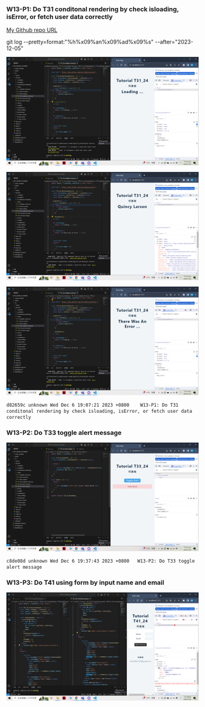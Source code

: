 ### W13-P1: Do T31 conditonal rendering by check isloading, isError, or fetch user data correctly

 [My Github repo URL](https://github.com/209410124/1121-wp1-demo-209410124)

 git log --pretty=format:"%h%x09%an%x09%ad%x09%s" --after="2023-12-05"

![](w13-p1-1.png)
 
![](w13-p1-2.png)

![](w13-p1-3.png)

```
d82659c unknown Wed Dec 6 19:07:21 2023 +0800    W13-P1: Do T31 conditonal rendering by check isloading, isError, or fetch user data correctly
```

### W13-P2: Do T33 toggle alert message
 
![](w13-p2.png)

```
c8de08d unknown Wed Dec 6 19:37:43 2023 +0800   W13-P2: Do T33 toggle alert message
```

### W13-P3: Do T41 using form by input name and email
 
![](w13-p3.png)